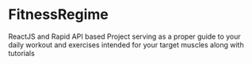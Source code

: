 # FitnessRegime
ReactJS and Rapid API based Project serving as a proper guide to your daily workout and exercises intended for your target muscles along with tutorials 
